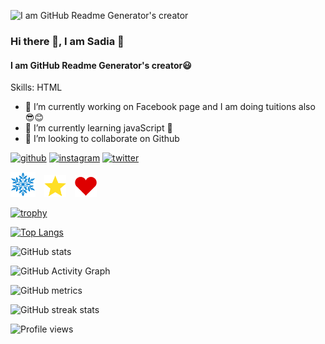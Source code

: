 ![I am GitHub Readme Generator's creator](https://scontent.xx.fbcdn.net/v/t1.15752-9/s417x417/247734892_1215644385625101_3386284675263835220_n.jpg?_nc_cat=103&ccb=1-5&_nc_sid=aee45a&_nc_ohc=8rARg5FhQKcAX8PbVp6&_nc_ad=z-m&_nc_cid=0&_nc_ht=scontent.xx&oh=0e2df1a0b375e10dfa134b332dacb22d&oe=61A26C1B)


### Hi there 👋, I am Sadia 💖
#### I am GitHub Readme Generator's creator😃


Skills:  HTML 

- 🔭 I’m currently working on Facebook page and I am doing tuitions also 😎😊
- 🌱 I’m currently learning javaScript 🎃
- 👯 I’m looking to collaborate on Github 


[<img src='https://cdn.jsdelivr.net/npm/simple-icons@3.0.1/icons/github.svg' alt='github' height='40'>](https://github.com/stasnim9)  [<img src='https://cdn.jsdelivr.net/npm/simple-icons@3.0.1/icons/instagram.svg' alt='instagram' height='40'>](https://www.instagram.com/tasnim_mou22/)  [<img src='https://cdn.jsdelivr.net/npm/simple-icons@3.0.1/icons/twitter.svg' alt='twitter' height='40'>](https://twitter.com/Sadia22)  

<a href='https://archiveprogram.github.com/'><img src='https://raw.githubusercontent.com/acervenky/animated-github-badges/master/assets/acbadge.gif' width='40' height='40'></a> <a href='https://stars.github.com/'><img src='https://raw.githubusercontent.com/acervenky/animated-github-badges/master/assets/starbadge.gif' width='35' height='35'></a> <a href='https://docs.github.com/en/github/supporting-the-open-source-community-with-github-sponsors'><img src='https://raw.githubusercontent.com/acervenky/animated-github-badges/master/assets/sponsorbadge.gif' width='35' height='35'></a> 

[![trophy](https://github-profile-trophy.vercel.app/?username=stasnim9)](https://github.com/ryo-ma/github-profile-trophy)

[![Top Langs](https://github-readme-stats.vercel.app/api/top-langs/?username=stasnim9)](https://github.com/anuraghazra/github-readme-stats)

![GitHub stats](https://github-readme-stats.vercel.app/api?username=stasnim9&show_icons=true)  

![GitHub Activity Graph](https://activity-graph.herokuapp.com/graph?username=stasnim9)  

![GitHub metrics](https://metrics.lecoq.io/stasnim9)  

![GitHub streak stats](https://github-readme-streak-stats.herokuapp.com/?user=stasnim9)  

![Profile views](https://gpvc.arturio.dev/stasnim9)  
